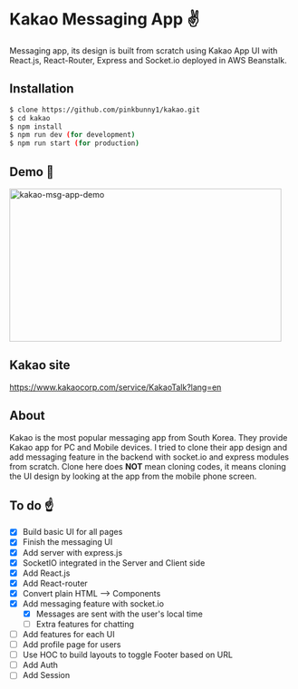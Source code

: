 # Kakao Messaging App :v:
 Messaging app, its design is built from scratch using Kakao App UI with React.js, React-Router, Express and Socket.io deployed in AWS Beanstalk.


## Installation
```bash
$ clone https://github.com/pinkbunny1/kakao.git
$ cd kakao
$ npm install
$ npm run dev (for development)
$ npm run start (for production)
```

## Demo :cake:
<img src="http://g.recordit.co/TEp5UwLaha.gif" width="480" height="270" alt="kakao-msg-app-demo">


## Kakao site
https://www.kakaocorp.com/service/KakaoTalk?lang=en


## About
Kakao is the most popular messaging app from South Korea.
They provide Kakao app for PC and Mobile devices. I tried to clone their app design and add messaging feature in the backend with socket.io and express modules from scratch. Clone here does **NOT** mean cloning codes, it means cloning the UI design by looking at the app from the mobile phone screen.


## To do :point_up:
- [x] Build basic UI for all pages
- [x] Finish the messaging UI
- [x] Add server with express.js
- [x] SocketIO integrated in the Server and Client side
- [x] Add React.js
- [x] Add React-router
- [x] Convert plain HTML --> Components
- [x] Add messaging feature with socket.io
  - [x] Messages are sent with the user's local time
  - [ ] Extra features for chatting
- [ ] Add features for each UI
- [ ] Add profile page for users
- [ ] Use HOC to build layouts to toggle Footer based on URL
- [ ] Add Auth
- [ ] Add Session

